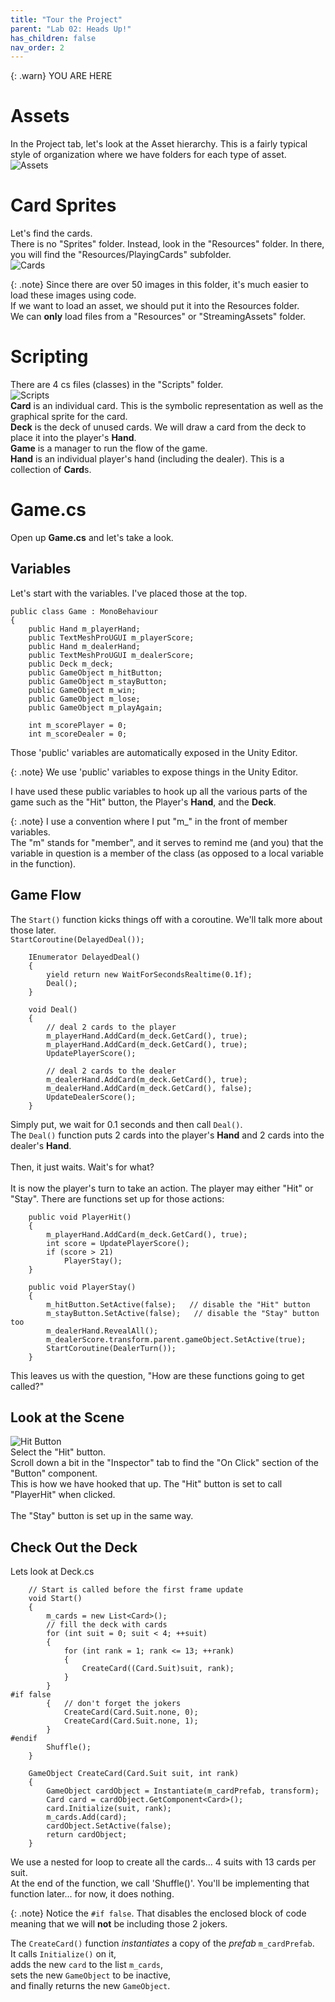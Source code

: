 ```yaml
---
title: "Tour the Project"
parent: "Lab 02: Heads Up!"
has_children: false
nav_order: 2
---
```


{: .warn}
YOU ARE HERE

# Assets
In the Project tab, let's look at the Asset hierarchy. This is a fairly typical style of organization where we have folders for each type of asset.\
![Assets](images/lab01/assets01.jpg "Assets")

# Card Sprites
Let's find the cards.\
There is no "Sprites" folder. Instead, look in the "Resources" folder. In there, you will find the "Resources/PlayingCards" subfolder.\
![Cards](images/lab01/assets02_resources.jpg "Cards")

{: .note}
Since there are over 50 images in this folder, it's much easier to load these images using code.\
If we want to load an asset, we should put it into the Resources folder.\
We can **only** load files from a "Resources" or "StreamingAssets" folder.

# Scripting
There are 4 cs files (classes) in the "Scripts" folder.\
![Scripts](images/lab01/assets03_scripts.jpg "Scripts")\
**Card** is an individual card. This is the symbolic representation as well as the graphical sprite for the card.\
**Deck** is the deck of unused cards. We will draw a card from the deck to place it into the player's **Hand**.\
**Game** is a manager to run the flow of the game.\
**Hand** is an individual player's hand (including the dealer). This is a collection of **Card**s.

# Game.cs
Open up **Game.cs** and let's take a look.

## Variables
Let's start with the variables. I've placed those at the top.
```
public class Game : MonoBehaviour
{
    public Hand m_playerHand;
    public TextMeshProUGUI m_playerScore;
    public Hand m_dealerHand;
    public TextMeshProUGUI m_dealerScore;
    public Deck m_deck;
    public GameObject m_hitButton;
    public GameObject m_stayButton;
    public GameObject m_win;
    public GameObject m_lose;
    public GameObject m_playAgain;

    int m_scorePlayer = 0;
    int m_scoreDealer = 0;
```
Those 'public' variables are automatically exposed in the Unity Editor.

{: .note}
We use 'public' variables to expose things in the Unity Editor.

I have used these public variables to hook up all the various parts of the game such as the "Hit" button, the Player's **Hand**, and the **Deck**.

{: .note}
I use a convention where I put "m_" in the front of member variables.\
The "m" stands for "member", and it serves to remind me (and you) that the variable in question is a member of the class
(as opposed to a local variable in the function).

## Game Flow
The `Start()` function kicks things off with a coroutine. We'll talk more about those later.\
`StartCoroutine(DelayedDeal());`
```
    IEnumerator DelayedDeal()
    {
        yield return new WaitForSecondsRealtime(0.1f);
        Deal();
    }

    void Deal()
    {
        // deal 2 cards to the player
        m_playerHand.AddCard(m_deck.GetCard(), true);
        m_playerHand.AddCard(m_deck.GetCard(), true);
        UpdatePlayerScore();

        // deal 2 cards to the dealer
        m_dealerHand.AddCard(m_deck.GetCard(), true);
        m_dealerHand.AddCard(m_deck.GetCard(), false);
        UpdateDealerScore();
    }
```
Simply put, we wait for 0.1 seconds and then call `Deal()`.\
The `Deal()` function puts 2 cards into the player's **Hand** and 2 cards into the dealer's **Hand**.\
\
Then, it just waits. Wait's for what?\
\
It is now the player's turn to take an action. The player may either "Hit" or "Stay". There are functions set up for those actions:
```
    public void PlayerHit()
    {
        m_playerHand.AddCard(m_deck.GetCard(), true);
        int score = UpdatePlayerScore();
        if (score > 21)
            PlayerStay();
    }

    public void PlayerStay()
    {
        m_hitButton.SetActive(false);   // disable the "Hit" button
        m_stayButton.SetActive(false);   // disable the "Stay" button too
        m_dealerHand.RevealAll();
        m_dealerScore.transform.parent.gameObject.SetActive(true);
        StartCoroutine(DealerTurn());
    }
```
This leaves us with the question, "How are these functions going to get called?"

## Look at the Scene
![Hit Button](images/lab01/scene01_hitButton.jpg "Hit Button")\
Select the "Hit" button.\
Scroll down a bit in the "Inspector" tab to find the "On Click" section of the "Button" component.\
This is how we have hooked that up. The "Hit" button is set to call "PlayerHit" when clicked.\
\
The "Stay" button is set up in the same way.

## Check Out the Deck
Lets look at Deck.cs
```
    // Start is called before the first frame update
    void Start()
    {
        m_cards = new List<Card>();
        // fill the deck with cards
        for (int suit = 0; suit < 4; ++suit)
        {
            for (int rank = 1; rank <= 13; ++rank)
            {
                CreateCard((Card.Suit)suit, rank);
            }
        }
#if false
        {   // don't forget the jokers
            CreateCard(Card.Suit.none, 0);
            CreateCard(Card.Suit.none, 1);
        }
#endif
        Shuffle();
    }

    GameObject CreateCard(Card.Suit suit, int rank)
    {
        GameObject cardObject = Instantiate(m_cardPrefab, transform);
        Card card = cardObject.GetComponent<Card>();
        card.Initialize(suit, rank);
        m_cards.Add(card);
        cardObject.SetActive(false);
        return cardObject;
    }
```
We use a nested for loop to create all the cards... 4 suits with 13 cards per suit.\
At the end of the function, we call 'Shuffle()'. You'll be implementing that function later... for now, it does nothing.

{: .note}
Notice the `#if false`. That disables the enclosed block of code meaning that we will **not** be including those 2 jokers.

The `CreateCard()` function *instantiates* a copy of the *prefab* `m_cardPrefab`.\
It calls `Initialize()` on it,\
adds the new `card` to the list `m_cards`,\
sets the new `GameObject` to be inactive,\
and finally returns the new `GameObject`.
